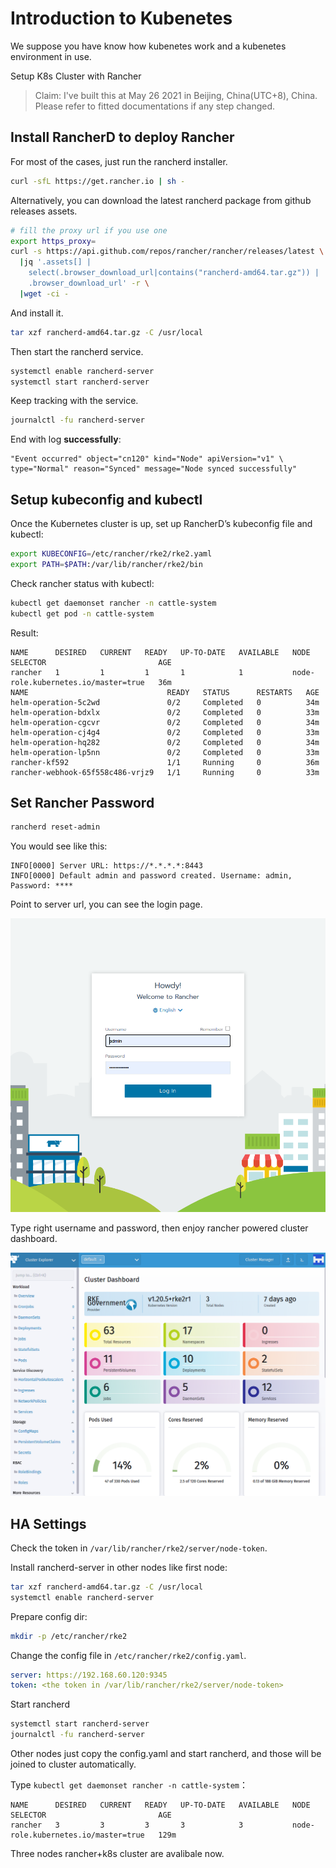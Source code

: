 # Introduction to Kubenetes

We suppose you have know how kubenetes work and a kubenetes environment in use.

Setup K8s Cluster with Rancher

> Claim: I've built this at May 26 2021 in Beijing, China(UTC+8), China. Please refer to fitted documentations if any step changed.

## Install RancherD to deploy Rancher

For most of the cases, just run the rancherd installer.

```sh
curl -sfL https://get.rancher.io | sh -
```

Alternatively, you can download the latest rancherd package from github releases assets.

```sh
# fill the proxy url if you use one
export https_proxy=
curl -s https://api.github.com/repos/rancher/rancher/releases/latest \
  |jq '.assets[] |
    select(.browser_download_url|contains("rancherd-amd64.tar.gz")) |
    .browser_download_url' -r \
  |wget -ci -
```

And install it.

```sh
tar xzf rancherd-amd64.tar.gz -C /usr/local
```

Then start the rancherd service.

```sh
systemctl enable rancherd-server
systemctl start rancherd-server
```

Keep tracking with the service.

```sh
journalctl -fu rancherd-server
```

End with log **successfully**:

```log
"Event occurred" object="cn120" kind="Node" apiVersion="v1" \ 
type="Normal" reason="Synced" message="Node synced successfully"
```

## Setup kubeconfig and kubectl

Once the Kubernetes cluster is up, set up RancherD’s kubeconfig file and kubectl:

```sh
export KUBECONFIG=/etc/rancher/rke2/rke2.yaml
export PATH=$PATH:/var/lib/rancher/rke2/bin
```

Check rancher status with kubectl:

```sh
kubectl get daemonset rancher -n cattle-system
kubectl get pod -n cattle-system
```

Result:

```
NAME      DESIRED   CURRENT   READY   UP-TO-DATE   AVAILABLE   NODE SELECTOR                         AGE
rancher   1         1         1       1            1           node-role.kubernetes.io/master=true   36m
NAME                               READY   STATUS      RESTARTS   AGE
helm-operation-5c2wd               0/2     Completed   0          34m
helm-operation-bdxlx               0/2     Completed   0          33m
helm-operation-cgcvr               0/2     Completed   0          34m
helm-operation-cj4g4               0/2     Completed   0          33m
helm-operation-hq282               0/2     Completed   0          34m
helm-operation-lp5nn               0/2     Completed   0          33m
rancher-kf592                      1/1     Running     0          36m
rancher-webhook-65f558c486-vrjz9   1/1     Running     0          33m
```

## Set Rancher Password

```sh
rancherd reset-admin
```

You would see like this:

```text
INFO[0000] Server URL: https://*.*.*.*:8443      
INFO[0000] Default admin and password created. Username: admin, Password: ****
```

Point to server url, you can see the login page.

![rancher-login-page](assets/rancher-login-page.png)

Type right username and password, then enjoy rancher powered cluster dashboard.

![rancher-dashboard](assets/rancher-dashboard.png)

## HA Settings

Check the token in `/var/lib/rancher/rke2/server/node-token`.

Install rancherd-server in other nodes like first node:

```sh
tar xzf rancherd-amd64.tar.gz -C /usr/local
systemctl enable rancherd-server
```

Prepare config dir:

```sh
mkdir -p /etc/rancher/rke2
```

Change the config file in `/etc/rancher/rke2/config.yaml`.

```yaml
server: https://192.168.60.120:9345
token: <the token in /var/lib/rancher/rke2/server/node-token>
```

Start rancherd

```sh
systemctl start rancherd-server
journalctl -fu rancherd-server
```

Other nodes just copy the config.yaml and start rancherd, and those will be joined to cluster automatically.

Type `kubectl get daemonset rancher -n cattle-system`：

```text
NAME      DESIRED   CURRENT   READY   UP-TO-DATE   AVAILABLE   NODE SELECTOR                         AGE
rancher   3         3         3       3            3           node-role.kubernetes.io/master=true   129m
```

Three nodes rancher+k8s cluster are avalibale now.
